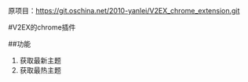 原项目：https://git.oschina.net/2010-yanlei/V2EX_chrome_extension.git

#V2EX的chrome插件

##功能

1. 获取最新主题
2. 获取最热主题
